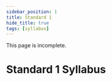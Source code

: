 ```yaml
---
sidebar_position: 1
title: Standard 1
hide_title: true
tags: [syllabus]
---
```


<div className="alert alert--warning margin-bottom--md">
  This page is incomplete.
</div>

# Standard 1 Syllabus